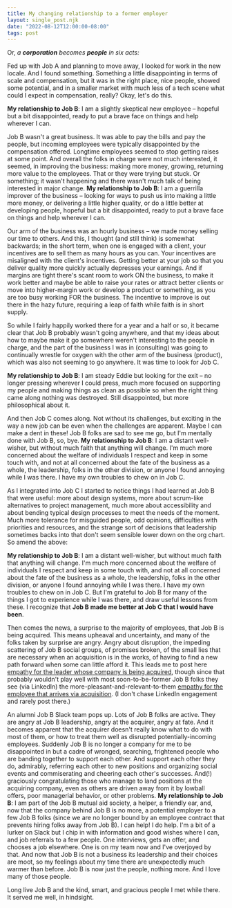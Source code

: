 ```yaml
---
title: My changing relationship to a former employer
layout: single_post.njk
date: "2022-08-12T12:00:00-08:00"
tags: post
---
```

Or, _a **corporation** becomes **people** in six acts:_

Fed up with Job A and planning to move away, I looked for work in the new locale. And I found something. Something a little disappointing in terms of scale and compensation, but it was in the right place, nice people, showed some potential, and in a smaller market with much less of a tech scene what could I expect in compensation, really? Okay, let's do this.

**My relationship to Job B**: I am a slightly skeptical new employee – hopeful but a bit disappointed, ready to put a brave face on things and help wherever I can.

Job B wasn't a great business. It was able to pay the bills and pay the people, but incoming employees were typically disappointed by the compensation offered. Longtime employees seemed to stop getting raises at some point. And overall the folks in charge were not much interested, it seemed, in improving the business: making more money, growing, returning more value to the employees. That or they were trying but stuck. Or something; it wasn't happening and there wasn't much talk of being interested in major change.
**My relationship to Job B**: I am a guerrilla improver of the business – looking for ways to push us into making a little more money, or delivering a little higher quality, or do a little better at developing people, hopeful but a bit disappointed, ready to put a brave face on things and help wherever I can.

Our arm of the business was an hourly business – we made money selling our time to others. And this, I thought (and still think) is somewhat backwards; in the short term, when one is engaged with a client, your incentives are to sell them as many hours as you can. Your incentives are misaligned with the client's incentives. Getting better at your job so that you deliver quality more quickly actually depresses your earnings. And if margins are tight there's scant room to work ON the business, to make it work better and maybe be able to raise your rates or attract better clients or move into higher-margin work or develop a product or something, as you are too busy working FOR the business. The incentive to improve is out there in the hazy future, requiring a leap of faith while faith is in short supply.

So while I fairly happily worked there for a year and a half or so, it became clear that Job B probably wasn't going anywhere, and that my ideas about how to maybe make it go somewhere weren't interesting to the people in charge, and the part of the business I was in (consulting) was going to continually wrestle for oxygen with the other arm of the business (product), which was also not seeming to go anywhere. It was time to look for Job C.

**My relationship to Job B**: I am steady Eddie but looking for the exit – no longer pressing wherever I could press, much more focused on supporting my people and making things as clean as possible so when the right thing came along nothing was destroyed. Still disappointed, but more philosophical about it.

And then Job C comes along. Not without its challenges, but exciting in the way a new job can be even when the challenges are apparent. Maybe I can make a dent in these! Job B folks are sad to see me go, but I'm mentally done with Job B, so, bye.
**My relationship to Job B**: I am a distant well-wisher, but without much faith that anything will change. I'm much more concerned about the welfare of individuals I respect and keep in some touch with, and not at all concerned about the fate of the business as a whole, the leadership, folks in the other division, or anyone I found annoying while I was there. I have my own troubles to chew on in Job C.

As I integrated into Job C I started to notice things I had learned at Job B that were useful: more about design systems, more about scrum-like alternatives to project management, much more about accessibility and about bending typical design processes to meet the needs of the moment. Much more tolerance for misguided people, odd opinions, difficulties with priorities and resources, and the strange sort of decisions that leadership sometimes backs into that don't seem sensible lower down on the org chart. So amend the above:

**My relationship to Job B**: I am a distant well-wisher, but without much faith that anything will change. I'm much more concerned about the welfare of individuals I respect and keep in some touch with, and not at all concerned about the fate of the business as a whole, the leadership, folks in the other division, or anyone I found annoying while I was there. I have my own troubles to chew on in Job C. But I'm grateful to Job B for many of the things I got to experience while I was there, and draw useful lessons from these. I recognize that **Job B made me better at Job C that I would have been**.

Then comes the news, a surprise to the majority of employees, that Job B is being acquired. This means upheaval and uncertainty, and many of the folks taken by surprise are angry. Angry about disruption, the impeding scattering of Job B social groups, of promises broken, of the small lies that are necessary when an acquisition is in the works, of having to find a new path forward when some can little afford it. This leads me to post here [empathy for the leader whose company is being acquired](https://jonplummer.com/2022/04/17/empathy-for-the-leader-whose-company-is-being-acquired/), though since that probably wouldn't play well with most soon-to-be-former Job B folks they see (via LinkedIn) the more-pleasant-and-relevant-to-them [empathy for the employee that arrives via acquisition](https://jonplummer.com/2022/02/06/empathy-for-the-employee-that-arrives-via-acquisition/). (I don't chase LinkedIn engagement and rarely post there.)

An alumni Job B Slack team pops up. Lots of Job B folks are active. They are angry at Job B leadership, angry at the acquirer, angry at fate. And it becomes apparent that the acquirer doesn't really know what to do with most of them, or how to treat them well as disrupted potentially-incoming employees. Suddenly Job B is no longer a company for me to be disappointed in but a cadre of wronged, searching, frightened people who are banding together to support each other. And support each other they do, admirably, referring each other to new positions and organizing social events and commiserating and cheering each other's successes. And(!) graciously congratulating those who manage to land positions at the acquiring company, even as others are driven away from it by lowball offers, poor managerial behavior, or other problems.
**My relationship to Job B**: I am part of the Job B mutual aid society, a helper, a friendly ear, and, now that the company behind Job B is no more, a potential employer to a few Job B folks (since we are no longer bound by an employee contract that prevents hiring folks away from Job B). I can help! I do help. I'm a bit of a lurker on Slack but I chip in with information and good wishes where I can, and job referrals to a few people. One interviews, gets an offer, and chooses a job elsewhere. One is on my team now and I've overjoyed by that. And now that Job B is not a business its leadership and their choices are moot, so my feelings about my time there are unexpectedly much warmer than before. Job B is now just the people, nothing more. And I love many of those people.

Long live Job B and the kind, smart, and gracious people I met while there. It served me well, in hindsight.
